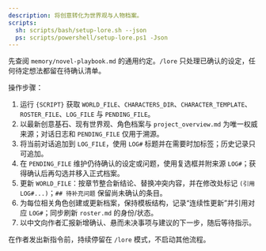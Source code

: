 ```yaml
---
description: 将创意转化为世界观与人物档案。
scripts:
  sh: scripts/bash/setup-lore.sh --json
  ps: scripts/powershell/setup-lore.ps1 -Json
---
```


先查阅 `memory/novel-playbook.md` 的通用约定。`/lore` 只处理已确认的设定，任何待定想法都留在待确认清单。

操作步骤：

1. 运行 `{SCRIPT}` 获取 `WORLD_FILE`、`CHARACTERS_DIR`、`CHARACTER_TEMPLATE`、`ROSTER_FILE`、`LOG_FILE` 与 `PENDING_FILE`。
2. 以最新创意基石、现有世界观、角色档案与 `project_overview.md` 为唯一权威来源；对话日志和 `PENDING_FILE` 仅用于溯源。
3. 将当前对话追加到 `LOG_FILE`，使用 `LOG#` 标题并在需要时加标签；历史记录只可追加。
4. 在 `PENDING_FILE` 维护仍待确认的设定或问题，使用复选框并附来源 `LOG#`；获得确认后再勾选并移入正式档案。
5. 更新 `WORLD_FILE`：按章节整合新结论、替换冲突内容，并在修改处标记 `(引用 LOG#...)`；`## 待补充问题` 保留尚未确认的条目。
6. 为每位相关角色创建或更新档案，保持模板结构，记录“连续性更新”并引用对应 `LOG#`；同步刷新 `roster.md` 的身份/状态。
7. 以中文向作者汇报新增确认、悬而未决事项与建议的下一步，随后等待指示。

在作者发出新指令前，持续停留在 `/lore` 模式，不启动其他流程。
